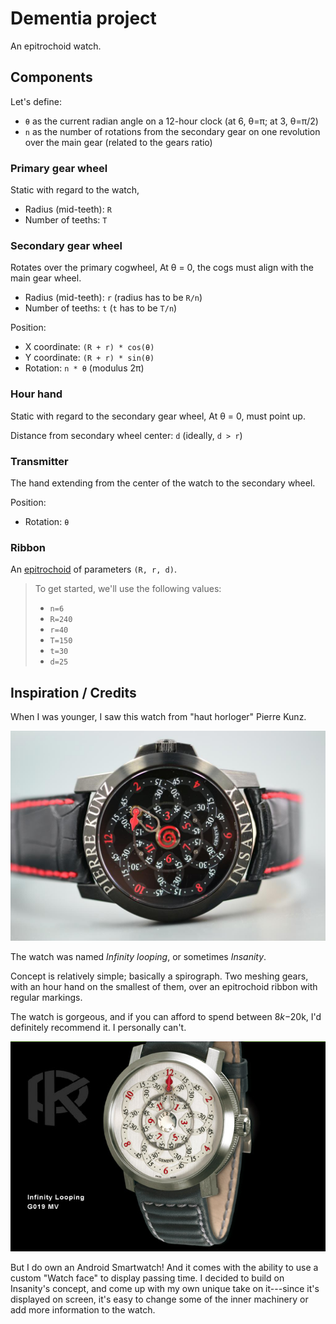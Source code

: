 # Dementia project
An epitrochoid watch.

## Components
Let's define:

* `θ` as the current radian angle on a 12-hour clock (at 6, θ=π; at 3, θ=π/2)
* `n` as the number of rotations from the secondary gear on one revolution over the main gear (related to the gears ratio)

### Primary gear wheel
Static with regard to the watch,

* Radius (mid-teeth): `R`
* Number of teeths: `T`

### Secondary gear wheel
Rotates over the primary cogwheel,
At θ = 0, the cogs must align with the main gear wheel.

* Radius (mid-teeth): `r` (radius has to be `R/n`)
* Number of teeths: `t` (`t` has to be `T/n`)

Position:

* X coordinate: `(R + r) * cos(θ)`
* Y coordinate: `(R + r) * sin(θ)`
* Rotation: `n * θ` (modulus 2π)

### Hour hand
Static with regard to the secondary gear wheel,
At θ = 0, must point up.

Distance from secondary wheel center: `d` (ideally, `d > r`)

### Transmitter
The hand extending from the center of the watch to the secondary wheel.

Position:

* Rotation: `θ`

### Ribbon
An [epitrochoid](https://en.wikipedia.org/wiki/Epitrochoid) of parameters `(R, r, d)`.

> To get started, we'll use the following values:
> 
> * `n=6`
> * `R=240`
> * `r=40`
> * `T=150`
> * `t=30`
> * `d=25`

## Inspiration / Credits
When I was younger, I saw this watch from "haut horloger" Pierre Kunz.

![Insanity by Pierre Kunz](images/insanity.jpg)

The watch was named *Infinity looping*, or sometimes *Insanity*. 

Concept is relatively simple; basically a spirograph. Two meshing gears, with an hour hand on the smallest of them, over an epitrochoid ribbon with regular markings.

The watch is gorgeous, and if you can afford to spend between $8k-$20k, I'd definitely recommend it. I personally can't.

![Infinity looping by Pierre Kunz](images/infinity_looping.jpg)

But I do own an Android Smartwatch!
And it comes with the ability to use a custom "Watch face" to display passing time. I decided to build on Insanity's concept, and come up with my own unique take on it---since it's displayed on screen, it's easy to change some of the inner machinery or add more information to the watch.
